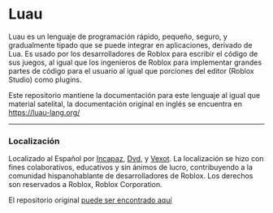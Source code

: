 Luau
====
Luau es un lenguaje de programación rápido, pequeño, seguro, y gradualmente tipado que se puede integrar en aplicaciones, derivado de Lua. Es usado por los desarrolladores de Roblox para escribir el código de sus juegos, al igual que los ingenieros de Roblox para implementar grandes partes de código para el usuario al igual que porciones del editor (Roblox Studio) como plugins.

Este repositorio mantiene la documentación para este lenguaje al igual que material satelital, la documentación original en inglés se encuentra en https://luau-lang.org/

---
### Localización
Localizado al Español por [Incapaz](https://github.com/zapacni), [Dvd](https://github.com/Dvd-22), y [Vexot](https://github.com/Vexot). La localización se hizo con fines colaborativos, educativos y sin ánimos de lucro, contribuyendo a la comunidad hispanohablante de desarrolladores de Roblox. Los derechos son reservados a Roblox, Roblox Corporation. 

El repositorio original [puede ser encontrado aquí](https://github.com/Roblox/luau)
